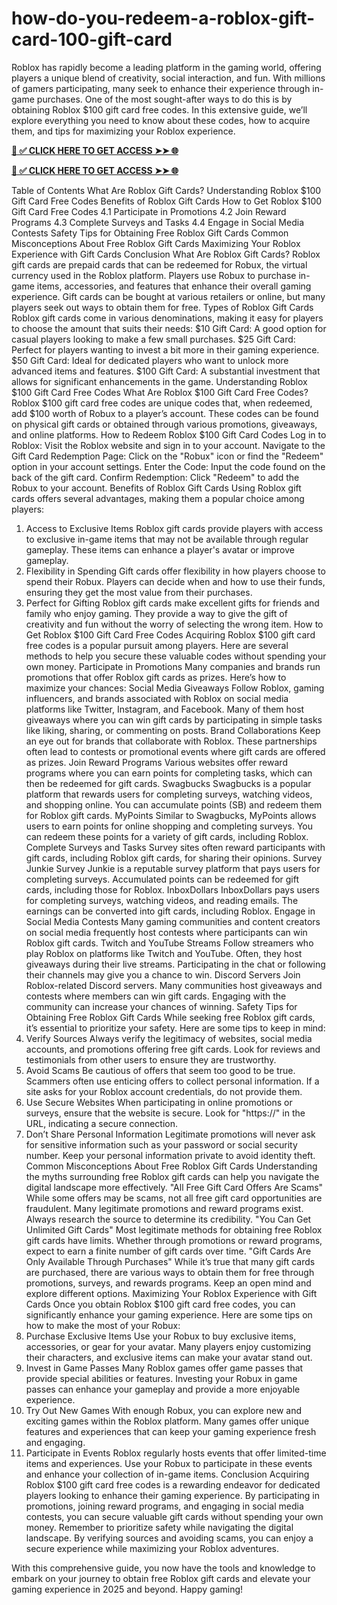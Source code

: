 # how-do-you-redeem-a-roblox-gift-card-100-gift-card
Roblox has rapidly become a leading platform in the gaming world, offering players a unique blend of creativity, social interaction, and fun. With millions of gamers participating, many seek to enhance their experience through in-game purchases. One of the most sought-after ways to do this is by obtaining Roblox $100 gift card free codes. In this extensive guide, we’ll explore everything you need to know about these codes, how to acquire them, and tips for maximizing your Roblox experience.

 **[📌 ✅ CLICK HERE TO GET ACCESS ➤➤ 🌐](https://newmegadeals.xyz/Roblox-gift-card/)**


 **[📌 ✅ CLICK HERE TO GET ACCESS ➤➤ 🌐](https://newmegadeals.xyz/Roblox-gift-card/)**

Table of Contents
What Are Roblox Gift Cards?
Understanding Roblox $100 Gift Card Free Codes
Benefits of Roblox Gift Cards
How to Get Roblox $100 Gift Card Free Codes
4.1 Participate in Promotions
4.2 Join Reward Programs
4.3 Complete Surveys and Tasks
4.4 Engage in Social Media Contests
Safety Tips for Obtaining Free Roblox Gift Cards
Common Misconceptions About Free Roblox Gift Cards
Maximizing Your Roblox Experience with Gift Cards
Conclusion
What Are Roblox Gift Cards?
Roblox gift cards are prepaid cards that can be redeemed for Robux, the virtual currency used in the Roblox platform. Players use Robux to purchase in-game items, accessories, and features that enhance their overall gaming experience. Gift cards can be bought at various retailers or online, but many players seek out ways to obtain them for free.
Types of Roblox Gift Cards
Roblox gift cards come in various denominations, making it easy for players to choose the amount that suits their needs:
$10 Gift Card: A good option for casual players looking to make a few small purchases.
$25 Gift Card: Perfect for players wanting to invest a bit more in their gaming experience.
$50 Gift Card: Ideal for dedicated players who want to unlock more advanced items and features.
$100 Gift Card: A substantial investment that allows for significant enhancements in the game.
Understanding Roblox $100 Gift Card Free Codes
What Are Roblox $100 Gift Card Free Codes?
Roblox $100 gift card free codes are unique codes that, when redeemed, add $100 worth of Robux to a player’s account. These codes can be found on physical gift cards or obtained through various promotions, giveaways, and online platforms.
How to Redeem Roblox $100 Gift Card Codes
Log in to Roblox: Visit the Roblox website and sign in to your account.
Navigate to the Gift Card Redemption Page: Click on the "Robux" icon or find the "Redeem" option in your account settings.
Enter the Code: Input the code found on the back of the gift card.
Confirm Redemption: Click "Redeem" to add the Robux to your account.
Benefits of Roblox Gift Cards
Using Roblox gift cards offers several advantages, making them a popular choice among players:
1. Access to Exclusive Items
Roblox gift cards provide players with access to exclusive in-game items that may not be available through regular gameplay. These items can enhance a player's avatar or improve gameplay.
2. Flexibility in Spending
Gift cards offer flexibility in how players choose to spend their Robux. Players can decide when and how to use their funds, ensuring they get the most value from their purchases.
3. Perfect for Gifting
Roblox gift cards make excellent gifts for friends and family who enjoy gaming. They provide a way to give the gift of creativity and fun without the worry of selecting the wrong item.
How to Get Roblox $100 Gift Card Free Codes
Acquiring Roblox $100 gift card free codes is a popular pursuit among players. Here are several methods to help you secure these valuable codes without spending your own money.
Participate in Promotions
Many companies and brands run promotions that offer Roblox gift cards as prizes. Here’s how to maximize your chances:
Social Media Giveaways
Follow Roblox, gaming influencers, and brands associated with Roblox on social media platforms like Twitter, Instagram, and Facebook. Many of them host giveaways where you can win gift cards by participating in simple tasks like liking, sharing, or commenting on posts.
Brand Collaborations
Keep an eye out for brands that collaborate with Roblox. These partnerships often lead to contests or promotional events where gift cards are offered as prizes.
Join Reward Programs
Various websites offer reward programs where you can earn points for completing tasks, which can then be redeemed for gift cards.
Swagbucks
Swagbucks is a popular platform that rewards users for completing surveys, watching videos, and shopping online. You can accumulate points (SB) and redeem them for Roblox gift cards.
MyPoints
Similar to Swagbucks, MyPoints allows users to earn points for online shopping and completing surveys. You can redeem these points for a variety of gift cards, including Roblox.
Complete Surveys and Tasks
Survey sites often reward participants with gift cards, including Roblox gift cards, for sharing their opinions.
Survey Junkie
Survey Junkie is a reputable survey platform that pays users for completing surveys. Accumulated points can be redeemed for gift cards, including those for Roblox.
InboxDollars
InboxDollars pays users for completing surveys, watching videos, and reading emails. The earnings can be converted into gift cards, including Roblox.
Engage in Social Media Contests
Many gaming communities and content creators on social media frequently host contests where participants can win Roblox gift cards.
Twitch and YouTube Streams
Follow streamers who play Roblox on platforms like Twitch and YouTube. Often, they host giveaways during their live streams. Participating in the chat or following their channels may give you a chance to win.
Discord Servers
Join Roblox-related Discord servers. Many communities host giveaways and contests where members can win gift cards. Engaging with the community can increase your chances of winning.
Safety Tips for Obtaining Free Roblox Gift Cards
While seeking free Roblox gift cards, it’s essential to prioritize your safety. Here are some tips to keep in mind:
1. Verify Sources
Always verify the legitimacy of websites, social media accounts, and promotions offering free gift cards. Look for reviews and testimonials from other users to ensure they are trustworthy.
2. Avoid Scams
Be cautious of offers that seem too good to be true. Scammers often use enticing offers to collect personal information. If a site asks for your Roblox account credentials, do not provide them.
3. Use Secure Websites
When participating in online promotions or surveys, ensure that the website is secure. Look for "https://" in the URL, indicating a secure connection.
4. Don’t Share Personal Information
Legitimate promotions will never ask for sensitive information such as your password or social security number. Keep your personal information private to avoid identity theft.
Common Misconceptions About Free Roblox Gift Cards
Understanding the myths surrounding free Roblox gift cards can help you navigate the digital landscape more effectively.
"All Free Gift Card Offers Are Scams"
While some offers may be scams, not all free gift card opportunities are fraudulent. Many legitimate promotions and reward programs exist. Always research the source to determine its credibility.
"You Can Get Unlimited Gift Cards"
Most legitimate methods for obtaining free Roblox gift cards have limits. Whether through promotions or reward programs, expect to earn a finite number of gift cards over time.
"Gift Cards Are Only Available Through Purchases"
While it’s true that many gift cards are purchased, there are various ways to obtain them for free through promotions, surveys, and rewards programs. Keep an open mind and explore different options.
Maximizing Your Roblox Experience with Gift Cards
Once you obtain Roblox $100 gift card free codes, you can significantly enhance your gaming experience. Here are some tips on how to make the most of your Robux:
1. Purchase Exclusive Items
Use your Robux to buy exclusive items, accessories, or gear for your avatar. Many players enjoy customizing their characters, and exclusive items can make your avatar stand out.
2. Invest in Game Passes
Many Roblox games offer game passes that provide special abilities or features. Investing your Robux in game passes can enhance your gameplay and provide a more enjoyable experience.
3. Try Out New Games
With enough Robux, you can explore new and exciting games within the Roblox platform. Many games offer unique features and experiences that can keep your gaming experience fresh and engaging.
4. Participate in Events
Roblox regularly hosts events that offer limited-time items and experiences. Use your Robux to participate in these events and enhance your collection of in-game items.
Conclusion
Acquiring Roblox $100 gift card free codes is a rewarding endeavor for dedicated players looking to enhance their gaming experience. By participating in promotions, joining reward programs, and engaging in social media contests, you can secure valuable gift cards without spending your own money.
Remember to prioritize safety while navigating the digital landscape. By verifying sources and avoiding scams, you can enjoy a secure experience while maximizing your Roblox adventures.

With this comprehensive guide, you now have the tools and knowledge to embark on your journey to obtain free Roblox gift cards and elevate your gaming experience in 2025 and beyond. Happy gaming!
